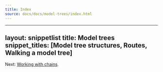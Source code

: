 ```yaml
---
title: Index
source: docs/docs/model-trees/index.html
---
```


---
layout: snippetlist
title: Model trees
snippet\_titles: [Model tree structures, Routes, Walking a model tree]
---

Next: [Working with chains](../working-with-chains/#content).
